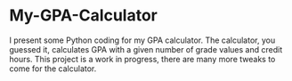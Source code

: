 # My-GPA-Calculator
I present some Python coding for my GPA calculator. The calculator, you guessed it, calculates GPA with a given number of grade values and credit hours. This project is a work in progress, there are many more tweaks to come for the calculator.
